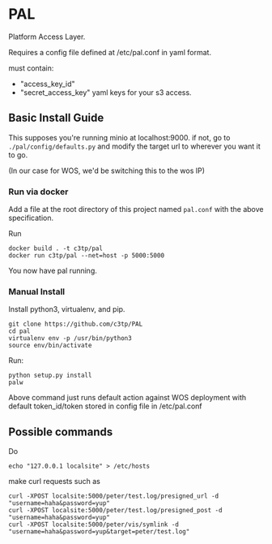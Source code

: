 # PAL
Platform Access Layer. 

Requires a config file defined at /etc/pal.conf in yaml format. 


must contain: 
- "access_key_id"
- "secret_access_key"
yaml keys for your s3 access. 

## Basic Install Guide

This supposes you're running minio at localhost:9000. if not,
go to `./pal/config/defaults.py` and modify the target url to wherever you want it to go. 

(In our case for WOS, we'd be switching this to the wos IP)

### Run via docker

Add a file at the root directory of this project named `pal.conf`
with the above specification.

Run
```
docker build . -t c3tp/pal
docker run c3tp/pal --net=host -p 5000:5000
```

You now have pal running. 


### Manual Install
Install python3, virtualenv, and pip.

```
git clone https://github.com/c3tp/PAL
cd pal
virtualenv env -p /usr/bin/python3
source env/bin/activate
```

Run: 
```
python setup.py install
palw
```




Above command just runs default action against WOS deployment with default token_id/token stored in config file
in /etc/pal.conf


## Possible commands

Do

```
echo "127.0.0.1 localsite" > /etc/hosts
```

make curl requests such as 
```
curl -XPOST localsite:5000/peter/test.log/presigned_url -d "username=haha&password=yup"
curl -XPOST localsite:5000/peter/test.log/presigned_post -d "username=haha&password=yup"
curl -XPOST localsite:5000/peter/vis/symlink -d "username=haha&password=yup&target=peter/test.log"
```